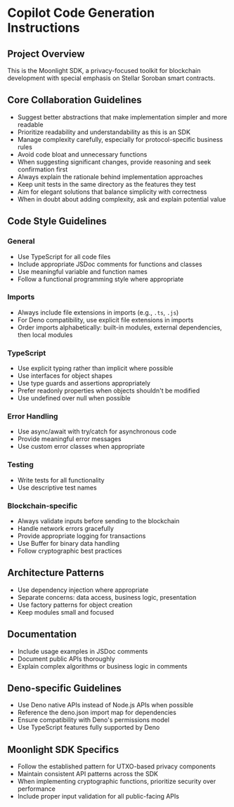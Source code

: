 # Copilot Code Generation Instructions

## Project Overview

This is the Moonlight SDK, a privacy-focused toolkit for blockchain development with special emphasis on Stellar Soroban smart contracts.

## Core Collaboration Guidelines

- Suggest better abstractions that make implementation simpler and more readable
- Prioritize readability and understandability as this is an SDK
- Manage complexity carefully, especially for protocol-specific business rules
- Avoid code bloat and unnecessary functions
- When suggesting significant changes, provide reasoning and seek confirmation first
- Always explain the rationale behind implementation approaches
- Keep unit tests in the same directory as the features they test
- Aim for elegant solutions that balance simplicity with correctness
- When in doubt about adding complexity, ask and explain potential value

## Code Style Guidelines

### General

- Use TypeScript for all code files
- Include appropriate JSDoc comments for functions and classes
- Use meaningful variable and function names
- Follow a functional programming style where appropriate

### Imports

- Always include file extensions in imports (e.g., `.ts`, `.js`)
- For Deno compatibility, use explicit file extensions in imports
- Order imports alphabetically: built-in modules, external dependencies, then local modules

### TypeScript

- Use explicit typing rather than implicit where possible
- Use interfaces for object shapes
- Use type guards and assertions appropriately
- Prefer readonly properties when objects shouldn't be modified
- Use undefined over null when possible

### Error Handling

- Use async/await with try/catch for asynchronous code
- Provide meaningful error messages
- Use custom error classes when appropriate

### Testing

- Write tests for all functionality
- Use descriptive test names

### Blockchain-specific

- Always validate inputs before sending to the blockchain
- Handle network errors gracefully
- Provide appropriate logging for transactions
- Use Buffer for binary data handling
- Follow cryptographic best practices

## Architecture Patterns

- Use dependency injection where appropriate
- Separate concerns: data access, business logic, presentation
- Use factory patterns for object creation
- Keep modules small and focused

## Documentation

- Include usage examples in JSDoc comments
- Document public APIs thoroughly
- Explain complex algorithms or business logic in comments

## Deno-specific Guidelines

- Use Deno native APIs instead of Node.js APIs when possible
- Reference the deno.json import map for dependencies
- Ensure compatibility with Deno's permissions model
- Use TypeScript features fully supported by Deno

## Moonlight SDK Specifics

- Follow the established pattern for UTXO-based privacy components
- Maintain consistent API patterns across the SDK
- When implementing cryptographic functions, prioritize security over performance
- Include proper input validation for all public-facing APIs
